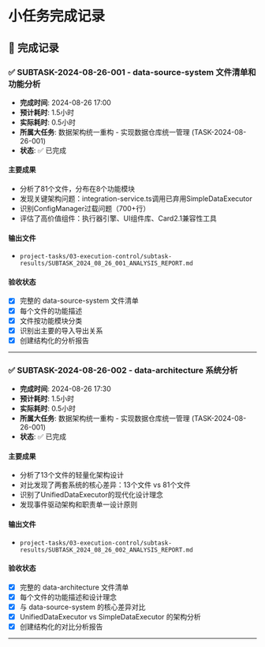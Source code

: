 # 小任务完成记录

## 📝 完成记录

### ✅ SUBTASK-2024-08-26-001 - data-source-system 文件清单和功能分析
- **完成时间**: 2024-08-26 17:00
- **预计耗时**: 1.5小时
- **实际耗时**: 0.5小时
- **所属大任务**: 数据架构统一重构 - 实现数据仓库统一管理 (TASK-2024-08-26-001)
- **状态**: ✅ 已完成

#### 主要成果
- 分析了81个文件，分布在8个功能模块
- 发现关键架构问题：integration-service.ts调用已弃用SimpleDataExecutor
- 识别ConfigManager过载问题（700+行）
- 评估了高价值组件：执行器引擎、UI组件库、Card2.1兼容性工具

#### 输出文件
- `project-tasks/03-execution-control/subtask-results/SUBTASK_2024_08_26_001_ANALYSIS_REPORT.md`

#### 验收状态
- [x] 完整的 data-source-system 文件清单
- [x] 每个文件的功能描述
- [x] 文件按功能模块分类  
- [x] 识别出主要的导入导出关系
- [x] 创建结构化的分析报告

---

### ✅ SUBTASK-2024-08-26-002 - data-architecture 系统分析
- **完成时间**: 2024-08-26 17:30
- **预计耗时**: 1.5小时
- **实际耗时**: 0.5小时
- **所属大任务**: 数据架构统一重构 - 实现数据仓库统一管理 (TASK-2024-08-26-001)
- **状态**: ✅ 已完成

#### 主要成果
- 分析了13个文件的轻量化架构设计
- 对比发现了两套系统的核心差异：13个文件 vs 81个文件
- 识别了UnifiedDataExecutor的现代化设计理念
- 发现事件驱动架构和职责单一设计原则

#### 输出文件
- `project-tasks/03-execution-control/subtask-results/SUBTASK_2024_08_26_002_ANALYSIS_REPORT.md`

#### 验收状态
- [x] 完整的 data-architecture 文件清单
- [x] 每个文件的功能描述和设计理念
- [x] 与 data-source-system 的核心差异对比
- [x] UnifiedDataExecutor vs SimpleDataExecutor 的架构分析
- [x] 创建结构化的对比分析报告

---
